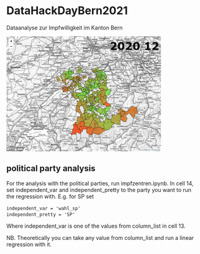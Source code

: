 # DataHackDayBern2021

Dataanalyse zur Impfwilligkeit im Kanton Bern

<img src="https://raw.githubusercontent.com/TheCell/DataHackDayBern2021/main/media/distanz_wohngemeinde_impfgemeinde.gif" height="300" alt="timeline" />

## political party analysis
For the analysis with the political parties, run impfzentren.ipynb.
In cell 14, set independent_var and independent_pretty to the party you want to run the regression with.
E.g. for SP set
```
independent_var = 'wahl_sp'
independent_pretty = 'SP'
```
Where independent_var is one of the values from column_list in cell 13.

NB. Theoretically you can take any value from column_list and run a linear regression with it.
